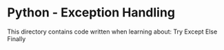# Python - Exception Handling

This directory contains code written when learning about:
	Try
	Except
	Else
	Finally
